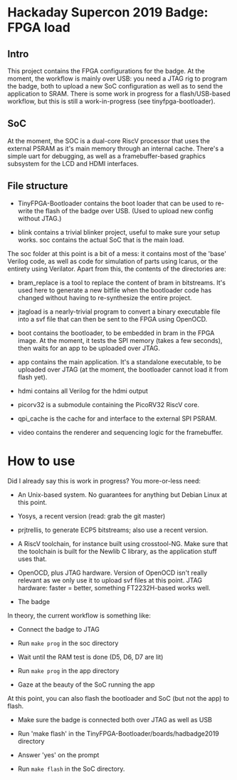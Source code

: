 Hackaday Supercon 2019 Badge: FPGA load
=======================================

Intro
-----

This project contains the FPGA configurations for the badge. At the moment,
the workflow is mainly over USB: you need a JTAG rig to program the badge,
both to upload a new SoC configuration as well as to send the application to
SRAM. There is some work in progress for a flash/USB-based workflow, but this
is still a work-in-progress (see tinyfpga-bootloader).


SoC
---
At the moment, the SOC is a dual-core RiscV processor that uses the external
PSRAM as it's main memory through an internal cache. There's a simple uart
for debugging, as well as a framebuffer-based graphics subsystem for the
LCD and HDMI interfaces. 


File structure
--------------

- TinyFPGA-Bootloader contains the boot loader that can be used to re-write 
the flash of the badge over USB. (Used to upload new config without JTAG.) 

- blink contains a trivial blinker project, useful to make sure your setup 
works. soc contains the actual SoC that is the main load.

The soc folder at this point is a bit of a mess: it contains most of the 'base' Verilog code,
as well as code for simulation of parts using Icarus, or the entirety using Verilator. Apart
from this, the contents of the directories are:

- bram_replace is a tool to replace the content of bram in bitstreams. It's used here to
generate a new bitfile when the bootloader code has changed without having to re-synthesize
the entire project.

- jtagload is a nearly-trivial program to convert a binary executable file into a svf file 
that can then be sent to the FPGA using OpenOCD.

- boot contains the bootloader, to be embedded in bram in the FPGA image. At the moment,
it tests the SPI memory (takes a few seconds), then waits for an app to be uploaded over
JTAG.

- app contains the main application. It's a standalone executable, to be uploaded over
JTAG (at the moment, the bootloader cannot load it from flash yet).

- hdmi contains all Verilog for the hdmi output

- picorv32 is a submodule containing the PicoRV32 RiscV core.

- qpi_cache is the cache for and interface to the external SPI PSRAM.

- video contains the renderer and sequencing logic for the framebuffer.

How to use
==========

Did I already say this is work in progress? You more-or-less need:

- An Unix-based system. No guarantees for anything but Debian Linux at this point.

- Yosys, a recent version (read: grab the git master)

- prjtrellis, to generate ECP5 bitstreams; also use a recent version.

- A RiscV toolchain, for instance built using crosstool-NG. Make sure that the toolchain is
built for the Newlib C library, as the application stuff uses that.

- OpenOCD, plus JTAG hardware. Version of OpenOCD isn't really relevant as we only use it to upload
svf files at this point. JTAG hardware: faster = better, something FT2232H-based works well.

- The badge

In theory, the current workflow is something like:

- Connect the badge to JTAG

- Run `make prog` in the soc directory

- Wait until the RAM test is done (D5, D6, D7 are lit)

- Run `make prog` in the app directory

- Gaze at the beauty of the SoC running the app

At this point, you can also flash the bootloader and SoC (but not the app) to flash.

- Make sure the badge is connected both over JTAG as well as USB

- Run 'make flash' in the TinyFPGA-Bootloader/boards/hadbadge2019 directory

- Answer 'yes' on the prompt

- Run `make flash` in the SoC directory.




